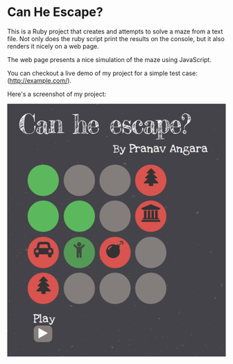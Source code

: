 Can He Escape?
===============

This is a Ruby project that creates and attempts to solve a maze from a text file.
Not only does the ruby script print the results on the console, but it also renders it nicely on a web page.

The web page presents a nice simulation of the maze using JavaScript.

You can checkout a live demo of my project for a simple test case: (http://example.com/).

Here's a screenshot of my project:

!['Can he escape'](img/maze.png "Can he escape?")